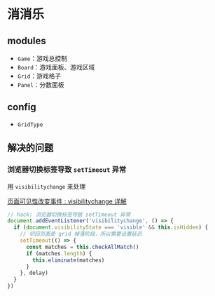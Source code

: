 # 消消乐

## modules

- `Game`：游戏总控制
- `Board`：游戏面板、游戏区域
- `Grid`：游戏格子
- `Panel`：分数面板

## config

- `GridType`

## 解决的问题

### 浏览器切换标签导致 `setTimeout` 异常

用 `visibilitychange` 来处理

[页面可见性改变事件 : visibilitychange 详解](https://www.jianshu.com/p/e905584f8ed2?tdsourcetag=s_pcqq_aiomsg)

```js
// hack: 浏览器切换标签导致 setTimeout 异常
document.addEventListener('visibilitychange', () => {
  if (document.visibilityState === 'visible' && this.isHidden) {
    // 切回页面是 grid 掉落阶段，所以需要设置延迟
    setTimeout(() => {
      const matches = this.checkAllMatch()
      if (matches.length) {
        this.eliminate(matches)
      }
    }, delay)
  }
})
```
